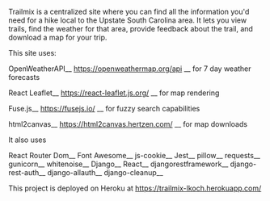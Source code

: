 Trailmix is a centralized site where you can find all the information you'd need for a hike local to the Upstate South Carolina area. It lets you view trails, find the weather for that area, provide feedback about the trail, and download a map for your trip. 

This site uses:

OpenWeatherAPI__
https://openweathermap.org/api __
for 7 day weather forecasts

React Leaflet__
https://react-leaflet.js.org/ __
for map rendering

Fuse.js__
https://fusejs.io/ __
for fuzzy search capabilities

html2canvas__
https://html2canvas.hertzen.com/ __
for map downloads

It also uses

React Router Dom__
Font Awesome__
js-cookie__
Jest__
pillow__
requests__
gunicorn__
whitenoise__
Django__
React__
djangorestframework__
django-rest-auth__
django-allauth__
django-cleanup__

This project is deployed on Heroku at https://trailmix-lkoch.herokuapp.com/
